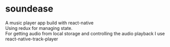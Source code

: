 # soundease
A music player app build with react-native <br>
Using redux for managing state. <br>
For getting audio from local storage and controlling the audio playback I use react-native-track-player
